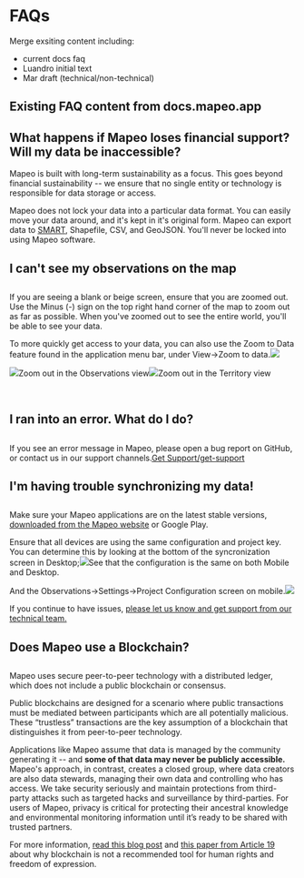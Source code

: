 # FAQs

Merge exsiting content including:

* current docs faq
* Luandro initial text
* Mar draft \(technical/non-technical\)



## Existing FAQ content from docs.mapeo.app

## What happens if Mapeo loses financial support? **Will my data be inaccessible?** <a id="what-happens-if-mapeo-loses-financial-support-will-my-data-be-inaccessible"></a>

Mapeo is built with long-term sustainability as a focus. This goes beyond financial sustainability -- we ensure that no single entity or technology is responsible for data storage or access.

Mapeo does not lock your data into a particular data format. You can easily move your data around, and it's kept in it's original form. Mapeo can export data to [SMART](http://smartconservationtools.org/download/), Shapefile, CSV, and GeoJSON. You'll never be locked into using Mapeo software.

## I can't see my observations on the map <a id="i-cant-see-my-observations-on-the-map"></a>

## <a id="i-cant-see-my-observations-on-the-map"></a>

If you are seeing a blank or beige screen, ensure that you are zoomed out. Use the Minus \(-\) sign on the top right hand corner of the map to zoom out as far as possible. When you've zoomed out to see the entire world, you'll be able to see your data.

To more quickly get access to your data, you can also use the Zoom to Data feature found in the application menu bar, under View-&gt;Zoom to data.![](https://gblobscdn.gitbook.com/assets%2F-M-REE35cjP3yjPUt766%2F-MJZO3wXWmGuIoOie20n%2F-MJZQ4Qtzw7ZrxiGm6YF%2FScreen%20Shot%202020-10-07%20at%203.49.23%20PM.png?alt=media&token=c8ab8ba2-c260-4016-a70b-33b0cc68311c)

​![](https://gblobscdn.gitbook.com/assets%2F-M-REE35cjP3yjPUt766%2F-MJZO3wXWmGuIoOie20n%2F-MJZPpB8-AE4NRMawe3s%2FScreenshot%20from%202020-10-13%2017-02-14.png?alt=media&token=67917e9a-b628-49eb-882f-54a7886cfbd0)Zoom out in the Observations view![](https://gblobscdn.gitbook.com/assets%2F-M-REE35cjP3yjPUt766%2F-MJZO3wXWmGuIoOie20n%2F-MJZPFTbfJsWOQJiNxiR%2FScreenshot%20from%202020-10-13%2017-00-04.png?alt=media&token=a3af307c-f768-4679-b66c-6e70c1a11963)Zoom out in the Territory view

​

## I ran into an error. What do I do? <a id="i-ran-into-an-error-what-do-i-do"></a>

## <a id="i-ran-into-an-error-what-do-i-do"></a>

If you see an error message in Mapeo, please open a bug report on GitHub, or contact us in our support channels.[Get Support/get-support](https://docs.mapeo.app/get-support)

## **I'm having trouble synchronizing my data!** <a id="im-having-trouble-synchronizing-my-data"></a>

## <a id="im-having-trouble-synchronizing-my-data"></a>

Make sure your Mapeo applications are on the latest stable versions, [downloaded from the Mapeo website](https://mapeo.world/) or Google Play.

Ensure that all devices are using the same configuration and project key. You can determine this by looking at the bottom of the syncronization screen in Desktop;![](https://gblobscdn.gitbook.com/assets%2F-M-REE35cjP3yjPUt766%2F-MJZKxJllqWpgaXbWriI%2F-MJZM-xzPCbE9aHNFrVY%2Fconfiguration.png?alt=media&token=1a18a5ba-88d5-4e63-b0c9-04480a3f4119)See that the configuration is the same on both Mobile and Desktop.

And the Observations-&gt;Settings-&gt;Project Configuration screen on mobile.![](https://gblobscdn.gitbook.com/assets%2F-M-REE35cjP3yjPUt766%2F-MJZKxJllqWpgaXbWriI%2F-MJZNtXWWT4SbMCelCGo%2FScreenshot_20201013-164919_Mapeo.jpg?alt=media&token=e42bb412-c03f-472b-b0d4-63073248c4e9)

If you continue to have issues, [please let us know and get support from our technical team.](https://docs.mapeo.app/get-support)​

## Does Mapeo use a Blockchain? <a id="does-mapeo-use-a-blockchain"></a>

## <a id="does-mapeo-use-a-blockchain"></a>

Mapeo uses secure peer-to-peer technology with a distributed ledger, which does not include a public blockchain or consensus.

Public blockchains are designed for a scenario where public transactions must be mediated between participants which are all potentially malicious. These “trustless” transactions are the key assumption of a blockchain that distinguishes it from peer-to-peer technology.

Applications like Mapeo assume that data is managed by the community generating it -- and **some of that data may never be publicly accessible.** Mapeo's approach, in contrast, creates a closed group, where data creators are also data stewards, managing their own data and controlling who has access. We take security seriously and maintain protections from third-party attacks such as targeted hacks and surveillance by third-parties. For users of Mapeo, privacy is critical for protecting their ancestral knowledge and environmental monitoring information until it’s ready to be shared with trusted partners.

For more information, [read this blog post](https://www.digital-democracy.org/blog/blockchain/) and [this paper from Article 19](https://www.article19.org/resources/blockchain-technology-alone-cannot-protect-freedom-of-expression) about why blockchain is not a recommended tool for human rights and freedom of expression.

